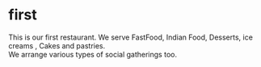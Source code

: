 # first
This is our first restaurant. We serve FastFood, Indian Food, Desserts, ice creams , Cakes and pastries.  
We arrange various types of social gatherings too.

